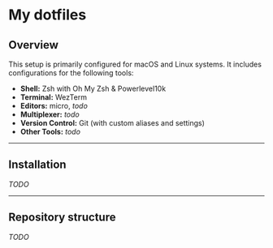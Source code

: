 # My dotfiles

## Overview

This setup is primarily configured for macOS and Linux systems. It includes configurations for the following tools:

* **Shell:** Zsh with Oh My Zsh & Powerlevel10k
* **Terminal:** WezTerm
* **Editors:** micro, *todo*
* **Multiplexer:** *todo*
* **Version Control:** Git (with custom aliases and settings)
* **Other Tools:** *todo*

---

## Installation

*TODO*

---

## Repository structure

*TODO*
